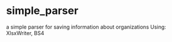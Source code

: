 # simple_parser 

a simple parser for saving information about organizations
Using: XlsxWriter, BS4
